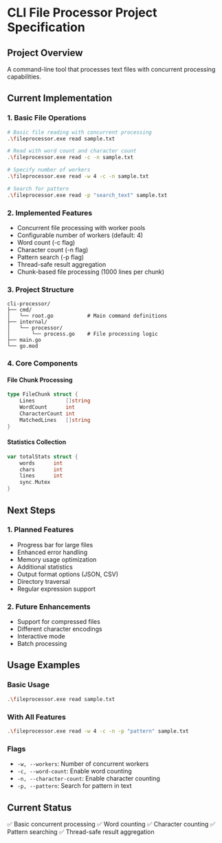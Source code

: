 # CLI File Processor Project Specification

## Project Overview
A command-line tool that processes text files with concurrent processing capabilities.

## Current Implementation

### 1. Basic File Operations
```bash
# Basic file reading with concurrent processing
.\fileprocessor.exe read sample.txt

# Read with word count and character count
.\fileprocessor.exe read -c -n sample.txt

# Specify number of workers
.\fileprocessor.exe read -w 4 -c -n sample.txt

# Search for pattern
.\fileprocessor.exe read -p "search_text" sample.txt
```

### 2. Implemented Features
- Concurrent file processing with worker pools
- Configurable number of workers (default: 4)
- Word count (-c flag)
- Character count (-n flag)
- Pattern search (-p flag)
- Thread-safe result aggregation
- Chunk-based file processing (1000 lines per chunk)

### 3. Project Structure
```
cli-processor/
├── cmd/
│   └── root.go           # Main command definitions
├── internal/
│   └── processor/
│       └── process.go    # File processing logic
├── main.go
└── go.mod
```

### 4. Core Components

#### File Chunk Processing
```go
type FileChunk struct {
    Lines          []string
    WordCount      int
    CharacterCount int
    MatchedLines   []string
}
```

#### Statistics Collection
```go
var totalStats struct {
    words      int
    chars      int
    lines      int
    sync.Mutex
}
```

## Next Steps

### 1. Planned Features
- Progress bar for large files
- Enhanced error handling
- Memory usage optimization
- Additional statistics
- Output format options (JSON, CSV)
- Directory traversal
- Regular expression support

### 2. Future Enhancements
- Support for compressed files
- Different character encodings
- Interactive mode
- Batch processing

## Usage Examples

### Basic Usage
```bash
.\fileprocessor.exe read sample.txt
```

### With All Features
```bash
.\fileprocessor.exe read -w 4 -c -n -p "pattern" sample.txt
```

### Flags
- `-w, --workers`: Number of concurrent workers
- `-c, --word-count`: Enable word counting
- `-n, --character-count`: Enable character counting
- `-p, --pattern`: Search for pattern in text

## Current Status
✅ Basic concurrent processing
✅ Word counting
✅ Character counting
✅ Pattern searching
✅ Thread-safe result aggregation
